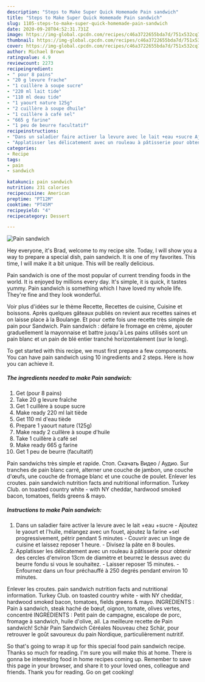```yaml
---
description: "Steps to Make Super Quick Homemade Pain sandwich"
title: "Steps to Make Super Quick Homemade Pain sandwich"
slug: 1105-steps-to-make-super-quick-homemade-pain-sandwich
date: 2020-09-28T04:52:31.731Z
image: https://img-global.cpcdn.com/recipes/c46a3722655bda7d/751x532cq70/pain-sandwich-photo-principale-de-la-recette.jpg
thumbnail: https://img-global.cpcdn.com/recipes/c46a3722655bda7d/751x532cq70/pain-sandwich-photo-principale-de-la-recette.jpg
cover: https://img-global.cpcdn.com/recipes/c46a3722655bda7d/751x532cq70/pain-sandwich-photo-principale-de-la-recette.jpg
author: Michael Brown
ratingvalue: 4.9
reviewcount: 2273
recipeingredient:
- " pour 8 pains"
- "20 g levure frache"
- "1 cuillère à soupe sucre"
- "220 ml lait tide"
- "110 ml deau tide"
- "1 yaourt nature 125g"
- "2 cuillère à soupe dhuile"
- "1 cuillère à café sel"
- "665 g farine"
- "1 peu de beurre facultatif"
recipeinstructions:
- "Dans un saladier faire activer la levure avec le lait +eau +sucre Ajoutez le yaourt et l&#39;huile, mélangez avec un fouet, ajoutez la farine +sel progressivement, pétrir pendant 5 minutes Couvrir avec un linge de cuisine et laissez reposer 1 heure. Divisez la pâte en 8 boules."
- "Applatisser les délicatement avec un rouleau à pâtisserie pour obtenir des cercles d&#39;environ 13cm de diamètre et beurrez le dessus avec du beurre fondu si vous le souhaitez.  Laisser reposer 15 minutes. Enfournez dans un four préchauffé à 250 degrés pendant environ 10 minutes."
categories:
- Recipe
tags:
- pain
- sandwich

katakunci: pain sandwich 
nutrition: 231 calories
recipecuisine: American
preptime: "PT12M"
cooktime: "PT45M"
recipeyield: "4"
recipecategory: Dessert

---
```



![Pain sandwich](https://img-global.cpcdn.com/recipes/c46a3722655bda7d/751x532cq70/pain-sandwich-photo-principale-de-la-recette.jpg)

Hey everyone, it's Brad, welcome to my recipe site. Today, I will show you a way to prepare a special dish, pain sandwich. It is one of my favorites. This time, I will make it a bit unique. This will be really delicious.

Pain sandwich is one of the most popular of current trending foods in the world. It is enjoyed by millions every day. It's simple, it is quick, it tastes yummy. Pain sandwich is something which I have loved my whole life. They're fine and they look wonderful.

Voir plus d&#39;idées sur le thème Recette, Recettes de cuisine, Cuisine et boissons. Après quelques gâteaux publiés on revient aux recettes saines et on laisse place à la Boulange. Et pour cette fois une recette très simple de pain pour Sandwich. Pain sandwich : défaire le fromage en crème, ajouter graduellement la mayonnaise et battre jusqu&#39;à Les pains utilisés sont un pain blanc et un pain de blé entier tranché horizontalement (sur le long).


To get started with this recipe, we must first prepare a few components. You can have pain sandwich using 10 ingredients and 2 steps. Here is how you can achieve it.

<!--inarticleads1-->

##### The ingredients needed to make Pain sandwich:

1. Get  (pour 8 pains)
1. Take 20 g levure fraîche
1. Get 1 cuillère à soupe sucre
1. Make ready 220 ml lait tiède
1. Get 110 ml d&#39;eau tiède
1. Prepare 1 yaourt nature (125g)
1. Make ready 2 cuillère à soupe d&#39;huile
1. Take 1 cuillère à café sel
1. Make ready 665 g farine
1. Get 1 peu de beurre (facultatif)


Pain sandwichs très simple et rapide. Стоп. Скачать Видео / Аудио. Sur tranches de pain blanc carré, alterner une couche de jambon, une couche d&#39;œufs, une couche de fromage blanc et une couche de poulet. Enlever les croutes. pain sandwich nutrition facts and nutritional information. Turkey Club. on toasted country white - with NY cheddar, hardwood smoked bacon, tomatoes, fields greens &amp; mayo. 

<!--inarticleads2-->

##### Instructions to make Pain sandwich:

1. Dans un saladier faire activer la levure avec le lait +eau +sucre - Ajoutez le yaourt et l&#39;huile, mélangez avec un fouet, ajoutez la farine +sel progressivement, pétrir pendant 5 minutes - Couvrir avec un linge de cuisine et laissez reposer 1 heure. - Divisez la pâte en 8 boules.
1. Applatisser les délicatement avec un rouleau à pâtisserie pour obtenir des cercles d&#39;environ 13cm de diamètre et beurrez le dessus avec du beurre fondu si vous le souhaitez.  - Laisser reposer 15 minutes. - Enfournez dans un four préchauffé à 250 degrés pendant environ 10 minutes.


Enlever les croutes. pain sandwich nutrition facts and nutritional information. Turkey Club. on toasted country white - with NY cheddar, hardwood smoked bacon, tomatoes, fields greens &amp; mayo. INGREDIENTS : Pain à sandwich, steak haché de bœuf, oignon, tomate, olives vertes, concentré INGREDIENTS : Petit pain de campagne, escalope de porc, fromage à sandwich, huile d&#39;olive, ail. La meilleure recette de Pain sandwich! Schär Pain Sandwich Céréales Nouveau chez Schär, pour retrouver le goût savoureux du pain Nordique, particulièrement nutritif. 

So that's going to wrap it up for this special food pain sandwich recipe. Thanks so much for reading. I'm sure you will make this at home. There is gonna be interesting food in home recipes coming up. Remember to save this page in your browser, and share it to your loved ones, colleague and friends. Thank you for reading. Go on get cooking!
